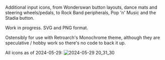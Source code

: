 Additional input icons, from Wonderswan button layouts, dance mats and steering wheels/pedals, to Rock Band peripherals, Pop 'n' Music and the Stadia button.

Work in progress. SVG and PNG format.

Ostensibly for use with Retroarch's Monochrome theme, although they are speculative / hobby work so there's no code to back it up.

All icons as of 2024-05-29:
![2024-05-29 20_31_30](https://github.com/Jaffacakelover/retroarch-assets-extended-input/assets/3490850/da7efff0-7acd-475d-ad75-b5e0b016babb)
